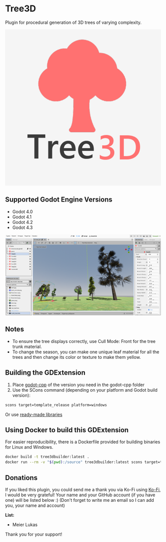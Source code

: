 # Tree3D
Plugin for procedural generation of 3D trees of varying complexity.

<img src="image/Tree3D.png">

## Supported Godot Engine Versions
- Godot 4.0
- Godot 4.1
- Godot 4.2
- Godot 4.3

<img src="image/preview.png">

## Notes
- To ensure the tree displays correctly, use Cull Mode: Front for the tree trunk material.
- To change the season, you can make one unique leaf material for all the trees and then change its color or texture to make them yellow.

## Building the GDExtension

1. Place [godot-cpp](https://github.com/godotengine/godot-cpp) of the version you need in the godot-cpp folder
2. Use the SCons command (depending on your platform and Godot build version):
```sh
scons target=template_release platform=windows
```
Or use [ready-made libraries](https://github.com/JekSun97/gdTree3D/releases)

## Using Docker to build this GDExtension

For easier reproducibility, there is a Dockerfile provided for building binaries for Linux and Windows.

```sh
docker build -t tree3dbuilder:latest .
docker run --rm -v "$(pwd):/source" tree3dbuilder:latest scons target=template_release arch=x86_64 platform=windows
```

## Donations
If you liked this plugin, you could send me a thank you via Ko-Fi using [Ko-Fi](https://ko-fi.com/jeksun), I would be very grateful!
Your name and your GitHub account (if you have one) will be listed below :)
(Don't forget to write me an email so I can add you, your name and account)

**List:**
- Meier Lukas

Thank you for your support!
